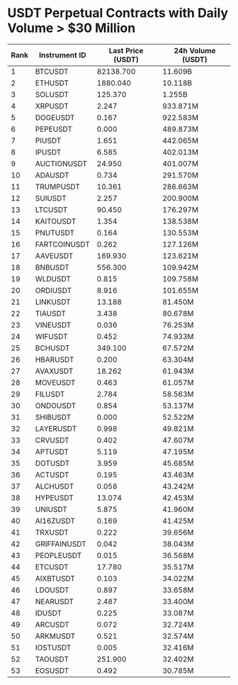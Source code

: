 # USDT Perpetual Contracts with Daily Volume > $30 Million

| Rank | Instrument ID | Last Price (USDT) | 24h Volume (USDT) |
|------|---------------|-------------------|-------------------|
| 1 | BTCUSDT | 82138.700 | 11.609B |
| 2 | ETHUSDT | 1880.040 | 10.118B |
| 3 | SOLUSDT | 125.370 | 1.255B |
| 4 | XRPUSDT | 2.247 | 933.871M |
| 5 | DOGEUSDT | 0.167 | 922.583M |
| 6 | PEPEUSDT | 0.000 | 489.873M |
| 7 | PIUSDT | 1.651 | 442.065M |
| 8 | IPUSDT | 6.585 | 402.013M |
| 9 | AUCTIONUSDT | 24.950 | 401.007M |
| 10 | ADAUSDT | 0.734 | 291.570M |
| 11 | TRUMPUSDT | 10.361 | 286.663M |
| 12 | SUIUSDT | 2.257 | 200.900M |
| 13 | LTCUSDT | 90.450 | 176.297M |
| 14 | KAITOUSDT | 1.354 | 138.538M |
| 15 | PNUTUSDT | 0.164 | 130.553M |
| 16 | FARTCOINUSDT | 0.262 | 127.126M |
| 17 | AAVEUSDT | 169.930 | 123.621M |
| 18 | BNBUSDT | 556.300 | 109.942M |
| 19 | WLDUSDT | 0.815 | 109.758M |
| 20 | ORDIUSDT | 8.916 | 101.655M |
| 21 | LINKUSDT | 13.188 | 81.450M |
| 22 | TIAUSDT | 3.438 | 80.678M |
| 23 | VINEUSDT | 0.036 | 76.253M |
| 24 | WIFUSDT | 0.452 | 74.933M |
| 25 | BCHUSDT | 349.100 | 67.572M |
| 26 | HBARUSDT | 0.200 | 63.304M |
| 27 | AVAXUSDT | 18.262 | 61.943M |
| 28 | MOVEUSDT | 0.463 | 61.057M |
| 29 | FILUSDT | 2.784 | 58.563M |
| 30 | ONDOUSDT | 0.854 | 53.137M |
| 31 | SHIBUSDT | 0.000 | 52.522M |
| 32 | LAYERUSDT | 0.998 | 49.821M |
| 33 | CRVUSDT | 0.402 | 47.607M |
| 34 | APTUSDT | 5.119 | 47.195M |
| 35 | DOTUSDT | 3.959 | 45.685M |
| 36 | ACTUSDT | 0.195 | 43.463M |
| 37 | ALCHUSDT | 0.058 | 43.242M |
| 38 | HYPEUSDT | 13.074 | 42.453M |
| 39 | UNIUSDT | 5.875 | 41.960M |
| 40 | AI16ZUSDT | 0.169 | 41.425M |
| 41 | TRXUSDT | 0.222 | 39.656M |
| 42 | GRIFFAINUSDT | 0.042 | 38.043M |
| 43 | PEOPLEUSDT | 0.015 | 36.568M |
| 44 | ETCUSDT | 17.780 | 35.517M |
| 45 | AIXBTUSDT | 0.103 | 34.022M |
| 46 | LDOUSDT | 0.897 | 33.658M |
| 47 | NEARUSDT | 2.487 | 33.400M |
| 48 | IDUSDT | 0.225 | 33.087M |
| 49 | ARCUSDT | 0.072 | 32.724M |
| 50 | ARKMUSDT | 0.521 | 32.574M |
| 51 | IOSTUSDT | 0.005 | 32.416M |
| 52 | TAOUSDT | 251.900 | 32.402M |
| 53 | EOSUSDT | 0.492 | 30.785M |
